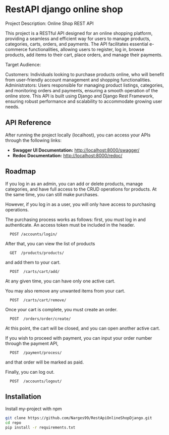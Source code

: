 
# RestAPI django online shop

Project Description: Online Shop REST API

This project is a RESTful API designed for an online shopping platform, providing a seamless and efficient way for users to manage products, categories, carts, orders, and payments. The API facilitates essential e-commerce functionalities, allowing users to register, log in, browse products, add items to their cart, place orders, and manage their payments.

Target Audience:

Customers: Individuals looking to purchase products online, who will benefit from user-friendly account management and shopping functionalities.
Administrators: Users responsible for managing product listings, categories, and monitoring orders and payments, ensuring a smooth operation of the online store.
This API is built using Django and Django Rest Framework, ensuring robust performance and scalability to accommodate growing user needs.

## API Reference


After running the project locally (localhost), you can access your APIs through the following links:

- **Swagger UI Documentation:** [http://localhost:8000/swagger/](http://localhost:8000/swagger/)
- **Redoc Documentation:** [http://localhost:8000/redoc/](http://localhost:8000/redoc/)
## Roadmap

If you log in as an admin, you can add or delete products, manage categories, and have full access to the CRUD operations for products. At the same time, you can still make purchases.

However, if you log in as a user, you will only have access to purchasing operations.

The purchasing process works as follows: 
first, you must log in and authenticate. An access token must be included in the header.

```http
  POST /accounts/login/
```
After that, you can view the list of products
```http
  GET  /products/products/
```

and add them to your cart.

```http
  POST  /carts/cart/add/
```
At any given time, you can have only one active cart.

You may also remove any unwanted items from your cart.
```http
  POST  /carts/cart/remove/
```
Once your cart is complete, you must create an order.

```http
  POST  /orders/order/create/
```

At this point, the cart will be closed, and you can open another active cart.

If you wish to proceed with payment, you can input your order number through the payment API,

```http
  POST  /payment/process/
```
and that order will be marked as paid.


Finally, you can log out.

```http
  POST  /accounts/logout/
```


## Installation

Install my-project with npm

```bash
git clone https://github.com/Narges99/RestApiOnlineShopDjango.git
cd repo
pip install -r requirements.txt
